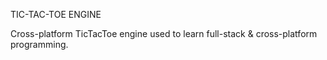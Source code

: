 TIC-TAC-TOE ENGINE

Cross-platform TicTacToe engine used to learn full-stack & cross-platform programming.
